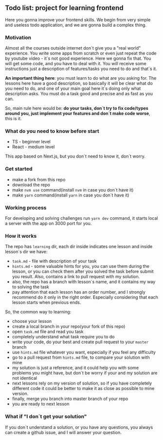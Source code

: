 ## Todo list: project for learning frontend

Here you gonna improve your frontend skills. 
We begin from very simple and useless todo application, and we are gonna build a complex thing.

### Motivation

Almost all the courses outside internet don\`t give you a "real world" experience.
You write some apps from scratch or even just repeat the code by youtube video - it\`s not good experience.
Here we gonna fix that. 
You will get some code, and you have to deal with it. 
You will receive some instructions just a description of features/tasks you need to do and that\`s it.

**An important thing here**: you must learn to do what are you asking for. 
The lessons here have a good description, so basically it will be clear what do you need to do,
and one of your main goal here it\`s doing only what description asks. 
You must do a task good and precise and as fast as you can. 

So, main rule here would be: **do your tasks, don\`t try to fix code/types around you, just 
implement your features and don\`t make code worse**, this is it.

### What do you need to know before start

- TS - beginner level
- React - medium level

This app based on Next.js, but you don\`t need to know it, don\`t worry.

### Get started

- make a fork from this repo
- download the repo
- make `nvm use` command(install `nvm` in case you don`t have it)
- make `yarn` command(install `yarn` in case you don`t have it)

### Working process

For developing and solving challenges run `yarn dev` command,
it starts local a server with the app on 3000 port for you.

### How it works

The repo has `learning` dir, each dir inside indicates one lesson and inside lesson`s dir we have:
- `task.md` - file with description of your task
- `hints.md` - some valuable hints for you, you can use them during the lesson, or you can check them after you solved the task before submit you result. Also, contains a link to pull request with my solution.
- also, the repo has a branch with lesson`s name, and it contains my way to solving the task
- pay attention that each lesson has an order number, and I strongly recommend do it only in the right order. Especially considering that each lesson starts when previous ends.

So, the common way to learning:
- choose your lesson
- create a local branch in your repo(your fork of this repo)
- open `task.md` file and read you task
- completely understand what task require you to do
- write your code, do your best and create pull request to your `master` branch
- use `hints.md` file whatever you want, especially if you feel any difficulty
- go to a pull request from `hints.md` file, to compare your solution with mine
- my solution is just a reference, and it could help you with some problems you might have, but don\`t be worry if your and my solution are not identical
- next lessons rely on my version of solution, so if you have completely different code it could be better to make it as close as possible to mine version.
- finally, merge you branch into master branch of your repo
- you are ready to next lesson

### What if "I don`t get your solution"

If you don\`t understand a solution, or you have any questions, you always can create a github issue,
and I will answer your question. 


